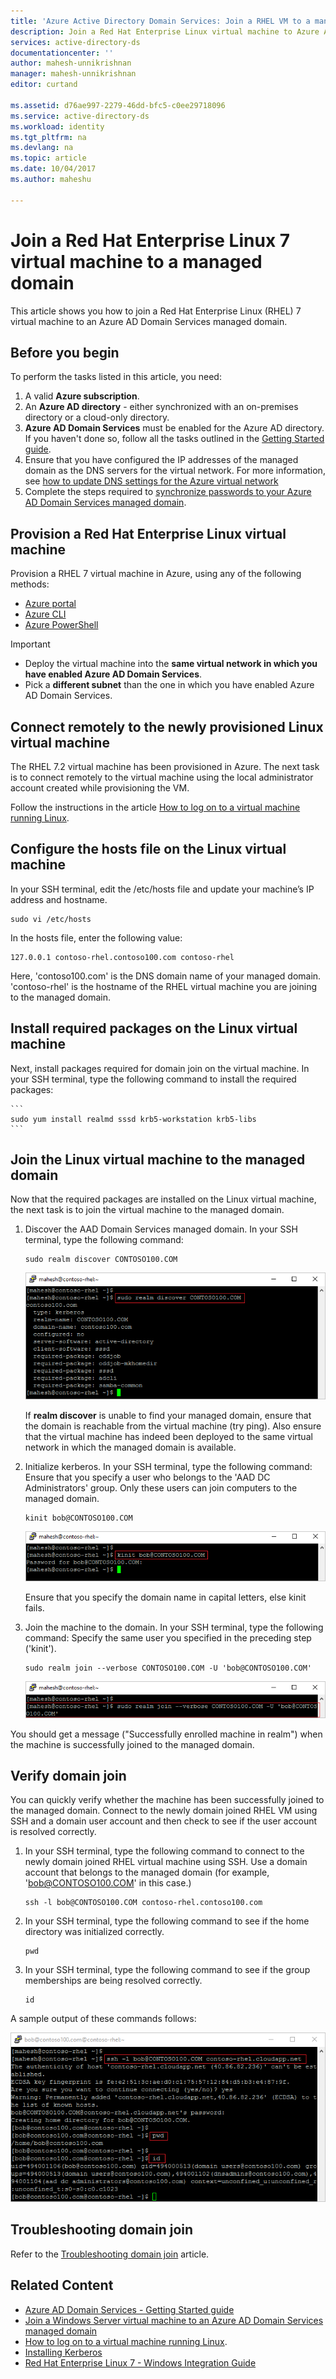 ```yaml
---
title: 'Azure Active Directory Domain Services: Join a RHEL VM to a managed domain | Microsoft Docs'
description: Join a Red Hat Enterprise Linux virtual machine to Azure AD Domain Services
services: active-directory-ds
documentationcenter: ''
author: mahesh-unnikrishnan
manager: mahesh-unnikrishnan
editor: curtand

ms.assetid: d76ae997-2279-46dd-bfc5-c0ee29718096
ms.service: active-directory-ds
ms.workload: identity
ms.tgt_pltfrm: na
ms.devlang: na
ms.topic: article
ms.date: 10/04/2017
ms.author: maheshu

---
```

# Join a Red Hat Enterprise Linux 7 virtual machine to a managed domain
This article shows you how to join a Red Hat Enterprise Linux (RHEL) 7 virtual machine to an Azure AD Domain Services managed domain.

## Before you begin
To perform the tasks listed in this article, you need:  
1. A valid **Azure subscription**.
2. An **Azure AD directory** - either synchronized with an on-premises directory or a cloud-only directory.
3. **Azure AD Domain Services** must be enabled for the Azure AD directory. If you haven't done so, follow all the tasks outlined in the [Getting Started guide](active-directory-ds-getting-started.md).
4. Ensure that you have configured the IP addresses of the managed domain as the DNS servers for the virtual network. For more information, see [how to update DNS settings for the Azure virtual network](active-directory-ds-getting-started-dns.md)
5. Complete the steps required to [synchronize passwords to your Azure AD Domain Services managed domain](active-directory-ds-getting-started-password-sync.md).


## Provision a Red Hat Enterprise Linux virtual machine
Provision a RHEL 7 virtual machine in Azure, using any of the following methods:
* [Azure portal](../virtual-machines/linux/quick-create-portal.md)
* [Azure CLI](../virtual-machines/linux/quick-create-cli.md)
* [Azure PowerShell](../virtual-machines/linux/quick-create-powershell.md)

> [!IMPORTANT]
> * Deploy the virtual machine into the **same virtual network in which you have enabled Azure AD Domain Services**.
> * Pick a **different subnet** than the one in which you have enabled Azure AD Domain Services.
>


## Connect remotely to the newly provisioned Linux virtual machine
The RHEL 7.2 virtual machine has been provisioned in Azure. The next task is to connect remotely to the virtual machine using the local administrator account created while provisioning the VM.

Follow the instructions in the article [How to log on to a virtual machine running Linux](../virtual-machines/linux/mac-create-ssh-keys.md?toc=%2fazure%2fvirtual-machines%2flinux%2ftoc.json).


## Configure the hosts file on the Linux virtual machine
In your SSH terminal, edit the /etc/hosts file and update your machine’s IP address and hostname.

```
sudo vi /etc/hosts
```

In the hosts file, enter the following value:

```
127.0.0.1 contoso-rhel.contoso100.com contoso-rhel
```
Here, 'contoso100.com' is the DNS domain name of your managed domain. 'contoso-rhel' is the hostname of the RHEL virtual machine you are joining to the managed domain.


## Install required packages on the Linux virtual machine
Next, install packages required for domain join on the virtual machine. In your SSH terminal, type the following command to install the required packages:

    ```
    sudo yum install realmd sssd krb5-workstation krb5-libs
    ```


## Join the Linux virtual machine to the managed domain
Now that the required packages are installed on the Linux virtual machine, the next task is to join the virtual machine to the managed domain.

1. Discover the AAD Domain Services managed domain. In your SSH terminal, type the following command:
    ```
    sudo realm discover CONTOSO100.COM
    ```
    ![Realm discover](./media/active-directory-domain-services-admin-guide/rhel-join-azure-portal-putty-realmd-discover.png)

    If **realm discover** is unable to find your managed domain, ensure that the domain is reachable from the virtual machine (try ping). Also ensure that the virtual machine has indeed been deployed to the same virtual network in which the managed domain is available.
2. Initialize kerberos. In your SSH terminal, type the following command: Ensure that you specify a user who belongs to the 'AAD DC Administrators' group. Only these users can join computers to the managed domain.
    ```
    kinit bob@CONTOSO100.COM
    ```
    ![Kinit](./media/active-directory-domain-services-admin-guide/rhel-join-azure-portal-putty-kinit.png)

    Ensure that you specify the domain name in capital letters, else kinit fails.
3. Join the machine to the domain. In your SSH terminal, type the following command: Specify the same user you specified in the preceding step ('kinit').
    ```
    sudo realm join --verbose CONTOSO100.COM -U 'bob@CONTOSO100.COM'
    ```
    ![Realm join](./media/active-directory-domain-services-admin-guide/rhel-join-azure-portal-putty-realmd-join.png)

You should get a message ("Successfully enrolled machine in realm") when the machine is successfully joined to the managed domain.


## Verify domain join
You can quickly verify whether the machine has been successfully joined to the managed domain. Connect to the newly domain joined RHEL VM using SSH and a domain user account and then check to see if the user account is resolved correctly.

1. In your SSH terminal, type the following command to connect to the newly domain joined RHEL virtual machine using SSH. Use a domain account that belongs to the managed domain (for example, 'bob@CONTOSO100.COM' in this case.)
    ```
    ssh -l bob@CONTOSO100.COM contoso-rhel.contoso100.com
    ```
2. In your SSH terminal, type the following command to see if the home directory was initialized correctly.
    ```
    pwd
    ```
3. In your SSH terminal, type the following command to see if the group memberships are being resolved correctly.
    ```
    id
    ```

A sample output of these commands follows:

![Verify domain join](./media/active-directory-domain-services-admin-guide/rhel-join-azure-portal-putty-verify-domain-join.png)


## Troubleshooting domain join
Refer to the [Troubleshooting domain join](active-directory-ds-admin-guide-join-windows-vm-portal.md#troubleshooting-domain-join) article.

## Related Content
* [Azure AD Domain Services - Getting Started guide](active-directory-ds-getting-started.md)
* [Join a Windows Server virtual machine to an Azure AD Domain Services managed domain](active-directory-ds-admin-guide-join-windows-vm.md)
* [How to log on to a virtual machine running Linux](../virtual-machines/linux/mac-create-ssh-keys.md?toc=%2fazure%2fvirtual-machines%2flinux%2ftoc.json).
* [Installing Kerberos](https://access.redhat.com/documentation/en-US/Red_Hat_Enterprise_Linux/6/html/Managing_Smart_Cards/installing-kerberos.html)
* [Red Hat Enterprise Linux 7 - Windows Integration Guide](https://access.redhat.com/documentation/en-US/Red_Hat_Enterprise_Linux/7/html/Windows_Integration_Guide/index.html)
